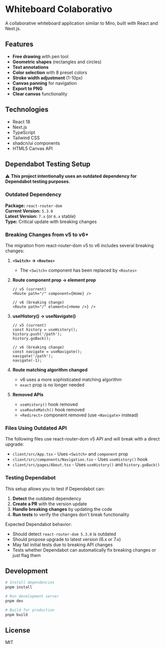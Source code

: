 # Whiteboard Colaborativo

A collaborative whiteboard application similar to Miro, built with React and Next.js.

## Features

- **Free drawing** with pen tool
- **Geometric shapes** (rectangles and circles)
- **Text annotations**
- **Color selection** with 8 preset colors
- **Stroke width adjustment** (1-10px)
- **Canvas panning** for navigation
- **Export to PNG**
- **Clear canvas** functionality

## Technologies

- React 18
- Next.js
- TypeScript
- Tailwind CSS
- shadcn/ui components
- HTML5 Canvas API

## Dependabot Testing Setup

⚠️ **This project intentionally uses an outdated dependency for Dependabot testing purposes.**

### Outdated Dependency

**Package:** `react-router-dom`  
**Current Version:** `5.3.0`  
**Latest Version:** `7.x` (or `6.x` stable)  
**Type:** Critical update with breaking changes

### Breaking Changes from v5 to v6+

The migration from react-router-dom v5 to v6 includes several breaking changes:

1. **`<Switch>` → `<Routes>`**
   - The `<Switch>` component has been replaced by `<Routes>`
   
2. **Route component prop → element prop**
   ```tsx
   // v5 (current)
   <Route path="/" component={Home} />
   
   // v6 (breaking change)
   <Route path="/" element={<Home />} />
   ```

3. **useHistory() → useNavigate()**
   ```tsx
   // v5 (current)
   const history = useHistory();
   history.push('/path');
   history.goBack();
   
   // v6 (breaking change)
   const navigate = useNavigate();
   navigate('/path');
   navigate(-1);
   ```

4. **Route matching algorithm changed**
   - v6 uses a more sophisticated matching algorithm
   - `exact` prop is no longer needed

5. **Removed APIs**
   - `useHistory()` hook removed
   - `useRouteMatch()` hook removed
   - `<Redirect>` component removed (use `<Navigate>` instead)

### Files Using Outdated API

The following files use react-router-dom v5 API and will break with a direct upgrade:

- `client/src/App.tsx` - Uses `<Switch>` and `component` prop
- `client/src/components/Navigation.tsx` - Uses `useHistory()` hook
- `client/src/pages/About.tsx` - Uses `useHistory()` and `history.goBack()`

### Testing Dependabot

This setup allows you to test if Dependabot can:

1. **Detect** the outdated dependency
2. **Create a PR** with the version update
3. **Handle breaking changes** by updating the code
4. **Run tests** to verify the changes don't break functionality

Expected Dependabot behavior:
- Should detect `react-router-dom 5.3.0` is outdated
- Should propose upgrade to latest version (6.x or 7.x)
- May fail initial tests due to breaking API changes
- Tests whether Dependabot can automatically fix breaking changes or just flag them

## Development

```bash
# Install dependencies
pnpm install

# Run development server
pnpm dev

# Build for production
pnpm build
```

## License

MIT

